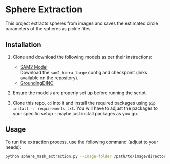 # Sphere Extraction

This project extracts spheres from images and saves the estimated circle parameters of the spheres as pickle files.

## Installation

1. Clone and download the following models as per their instructions:
   - [SAM2 Model](https://github.com/facebookresearch/sam2)  
     Download the `sam2_hiera_large` config and checkpoint (links available on the repository).
   - [GroundingDINO](https://github.com/IDEA-Research/GroundingDINO)  

2. Ensure the models are properly set up before running the script.

3. Clone this repo, ```cd``` into it and install the required packages using ```pip install -r requirements.txt```. You will have to adjust the packages to your specific setup - maybe just install packages as you go.

## Usage

To run the extraction process, use the following command (adjust to your needs):

```bash
python sphere_mask_extraction.py --image-folder /path/to/image/directory --output-folder /path/to/output/directory --padding 0 --num-spheres 18 --restarts 5
```
